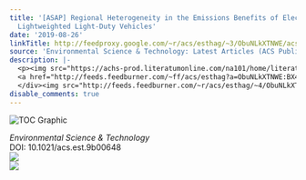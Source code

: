 ```yaml
---
title: '[ASAP] Regional Heterogeneity in the Emissions Benefits of Electrified and
  Lightweighted Light-Duty Vehicles'
date: '2019-08-26'
linkTitle: http://feedproxy.google.com/~r/acs/esthag/~3/ObuNLkXTNWE/acs.est.9b00648
source: 'Environmental Science & Technology: Latest Articles (ACS Publications)'
description: |-
  <p><img src="https://achs-prod.literatumonline.com/na101/home/literatum/publisher/achs/journals/content/esthag/0/esthag.ahead-of-print/acs.est.9b00648/20190821/images/medium/es9b00648_0006.gif" alt="TOC Graphic"/></p><div><cite>Environmental Science & Technology</cite></div><div>DOI: 10.1021/acs.est.9b00648</div><div class="feedflare">
  <a href="http://feeds.feedburner.com/~ff/acs/esthag?a=ObuNLkXTNWE:BX4d3imgq30:yIl2AUoC8zA"><img src="http://feeds.feedburner.com/~ff/acs/esthag?d=yIl2AUoC8zA" border="0"></img></a>
  </div><img src="http://feeds.feedburner.com/~r/acs/esthag/~4/ObuNLkXTNWE" ...
disable_comments: true
---
```

<p><img src="https://achs-prod.literatumonline.com/na101/home/literatum/publisher/achs/journals/content/esthag/0/esthag.ahead-of-print/acs.est.9b00648/20190821/images/medium/es9b00648_0006.gif" alt="TOC Graphic"/></p><div><cite>Environmental Science & Technology</cite></div><div>DOI: 10.1021/acs.est.9b00648</div><div class="feedflare">
<a href="http://feeds.feedburner.com/~ff/acs/esthag?a=ObuNLkXTNWE:BX4d3imgq30:yIl2AUoC8zA"><img src="http://feeds.feedburner.com/~ff/acs/esthag?d=yIl2AUoC8zA" border="0"></img></a>
</div><img src="http://feeds.feedburner.com/~r/acs/esthag/~4/ObuNLkXTNWE" ...